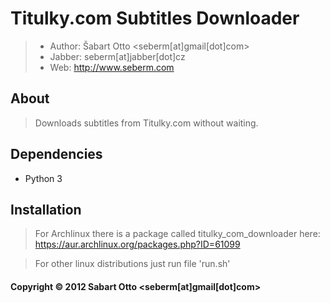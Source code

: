 # Titulky.com Subtitles Downloader

> * Author: Šabart Otto <seberm[at]gmail[dot]com>
> * Jabber: seberm[at]jabber[dot]cz
> * Web: http://www.seberm.com

## About
> Downloads subtitles from Titulky.com without waiting.

## Dependencies
- Python 3

## Installation
> For Archlinux there is a package called titulky_com_downloader here: https://aur.archlinux.org/packages.php?ID=61099

> For other linux distributions just run file 'run.sh'

#### Copyright © 2012 Sabart Otto <seberm[at]gmail[dot]com>
